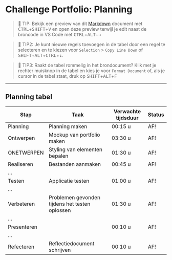 # Challenge Portfolio: Planning

> :rocket: TIP: Bekijk een preview van dit [Markdown](https://guides.github.com/features/mastering-markdown/) document met <kbd>CTRL</kbd>+<kbd>SHIFT</kbd>+<kbd>V</kbd> en open deze preview terwijl je edit naast de broncode in VS Code met <kbd>CTRL</kbd>+<kbd>ALT</kbd>+<kbd>→</kbd>

> :rocket: TIP2: Je kunt nieuwe regels toevoegen in de tabel door een regel te selecteren en te kiezen voor `Selection` > `Copy Line Down` of <kbd>SHIFT</kbd>+<kbd>ALT</kbd>+<kbd>CTRL</kbd>+<kbd>↓</kbd>. 

> :rocket: TIP3: Raakt de tabel rommelig in het brondocument? Klik met je rechter muisknop in de tabel en kies je voor `Format Document` of, als je cursor in de tabel staat, druk op <kbd>SHIFT</kbd>+<kbd>ALT</kbd>+<kbd>F</kbd>

----

## Planning tabel

| Stap        | Taak                                           | Verwachte tijdsduur | Status |
| ----------- | ---------------------------------------------- | ------------------- | ------ |
| Planning    | Planning maken                                 | 00:15 u             | AF!  |
| Ontwerpen   | Mockup van portfolio maken                     | 03:30 u             | AF!  |
| ONETWERPEN  | Styling van elementen bepalen            | 01:30 u             | AF!       |
| Realiseren  | Bestanden aanmaken                             | 00:45 u             | AF!       |
| ...         |                                                |                     |        |
| Testen      | Applicatie testen                              | 01:00 u             |  AF!      |
| ...         |                                                |                     |        |
| Verbeteren  | Problemen gevonden tijdens het testen oplossen | 01:30 u             |  AF!      |
| ...         |                                                |                     |        |
| Presenteren |                                                | 00:10 u             |  AF!      |
| ...         |                                                |                     |        |
| Refecteren  | Reflectiedocument schrijven                    | 00:10 u             |   AF!     |
